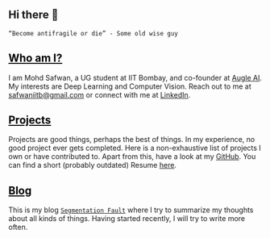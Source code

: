 ## Hi there 👋

<!--
**safwankdb/safwankdb** is a ✨ _special_ ✨ repository because its `README.md` (this file) appears on your GitHub profile.

Here are some ideas to get you started:

- 🔭 I’m currently working on ...
- 🌱 I’m currently learning ...
- 👯 I’m looking to collaborate on ...
- 🤔 I’m looking for help with ...
- 💬 Ask me about ...
- 📫 How to reach me: ...
- 😄 Pronouns: ...
- ⚡ Fun fact: ...
-->

    “Become antifragile or die” - Some old wise guy

<h2><a href="https://safwankdb.github.io/about" style="color: #000000">Who am I?</a></h2>    


I am Mohd Safwan, a UG student at IIT Bombay, and co-founder at [Augle AI](https://augle.ai). My interests are Deep Learning and Computer Vision. Reach out to me at [safwaniitb@gmail.com](mailto:safwaniitb@gmail.com) or connect with me at  [LinkedIn](https://www.linkedin.com/in/safwankdb/).

<h2><a href="https://safwankdb.github.io/projects" style="color: #000000">Projects</a></h2>    

Projects are good things, perhaps the best of things. In my experience, no good project ever gets completed. Here is a non-exhaustive list of projects I own or have contributed to. Apart from this, have a look at my [GitHub](https://github.com/safwankdb). You can find a short (probably outdated) Resume [here](https://safwankdb.github.io/Resume.pdf).

<h2><a href="https://safwankdb.github.io/blog" style="color: #000000">Blog</a></h2>    

This is my blog [```Segmentation Fault```](https://safwankdb.github.io/blog) where I try to summarize my thoughts about all kinds of things. Having started recently, I will try to write more often.

